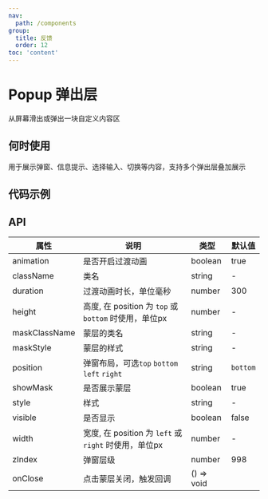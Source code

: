 ```yaml
---
nav:
  path: /components
group:
  title: 反馈
  order: 12
toc: 'content'
---
```


# Popup 弹出层
从屏幕滑出或弹出一块自定义内容区
## 何时使用
用于展示弹窗、信息提示、选择输入、切换等内容，支持多个弹出层叠加展示

## 代码示例
<code src='pages/Popup/index'></code>

## API

| 属性 | 说明 | 类型 | 默认值 |
| -----|-----|-----|-----|
| animation | 是否开启过渡动画 | boolean | true |  
| className | 类名 | string | - | 
| duration | 过渡动画时长，单位毫秒 | number | 300 | 
| height | 高度, 在 position 为 `top` 或 `bottom` 时使用，单位px | number | - | 
| maskClassName | 蒙层的类名 | string | - | 
| maskStyle | 蒙层的样式 | string | - | 
| position | 弹窗布局，可选`top` `bottom` `left` `right` | string | `bottom` | 
| showMask | 是否展示蒙层 | boolean | true |
| style | 样式 | string | - |
| visible |  是否显示 | boolean | false | 
| width | 宽度, 在 position 为 `left` 或 `right` 时使用，单位px | number | - | 
| zIndex | 弹窗层级 | number | 998 | 
| onClose | 点击蒙层关闭，触发回调 | () => void |





